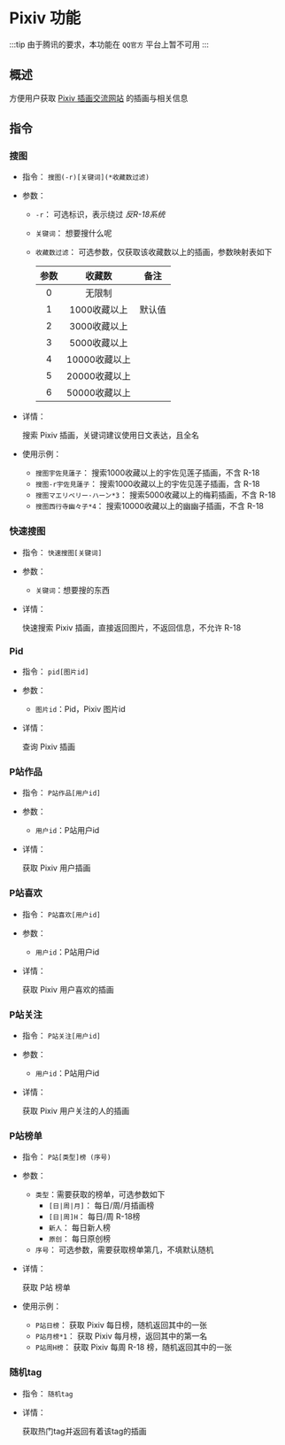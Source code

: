 # Pixiv 功能

:::tip
由于腾讯的要求，本功能在 `QQ官方` 平台上暂不可用
:::

## 概述

方便用户获取 [Pixiv 插画交流网站](https://www.pixiv.net/) 的插画与相关信息

## 指令

### 搜图

- 指令： `搜图(-r)[关键词](*收藏数过滤)`

- 参数：

  - `-r`： 可选标识，表示绕过 *反R-18系统*
  - `关键词`： 想要搜什么呢
  - `收藏数过滤`： 可选参数，仅获取该收藏数以上的插画，参数映射表如下

    | 参数 | 收藏数 | 备注 |
    |:---:|:------:|:----:|
    | 0 | 无限制 | |
    | 1 | 1000收藏以上 | 默认值 |
    | 2 | 3000收藏以上 | |
    | 3 | 5000收藏以上 | |
    | 4 | 10000收藏以上 | |
    | 5 | 20000收藏以上 | |
    | 6 | 50000收藏以上 | |

- 详情：

  搜索 Pixiv 插画，关键词建议使用日文表达，且全名

- 使用示例：

  - `搜图宇佐見蓮子`： 搜索1000收藏以上的宇佐见莲子插画，不含 R-18
  - `搜图-r宇佐見蓮子`： 搜索1000收藏以上的宇佐见莲子插画，含 R-18
  - `搜图マエリベリー·ハーン*3`： 搜索5000收藏以上的梅莉插画，不含 R-18
  - `搜图西行寺幽々子*4`： 搜索10000收藏以上的幽幽子插画，不含 R-18

### 快速搜图

- 指令： `快速搜图[关键词]`

- 参数：

  - `关键词`：想要搜的东西

- 详情：

  快速搜索 Pixiv 插画，直接返回图片，不返回信息，不允许 R-18

### Pid

- 指令： `pid[图片id]`

- 参数：

  - `图片id`：Pid，Pixiv 图片id

- 详情：

  查询 Pixiv 插画

### P站作品

- 指令： `P站作品[用户id]`

- 参数：

  - `用户id`：P站用户id

- 详情：

  获取 Pixiv 用户插画

### P站喜欢

- 指令： `P站喜欢[用户id]`

- 参数：

  - `用户id`：P站用户id

- 详情：

  获取 Pixiv 用户喜欢的插画

### P站关注

- 指令： `P站关注[用户id]`

- 参数：

  - `用户id`：P站用户id

- 详情：

  获取 Pixiv 用户关注的人的插画

### P站榜单

- 指令： `P站[类型]榜 (序号)`

- 参数：

  - `类型`：需要获取的榜单，可选参数如下
    - `[日|周|月]`： 每日/周/月插画榜
    - `[日|周]H`： 每日/周 R-18榜
    - `新人`： 每日新人榜
    - `原创`： 每日原创榜
  - `序号`： 可选参数，需要获取榜单第几，不填默认随机

- 详情：

  获取 P站 榜单

- 使用示例：

  - `P站日榜`： 获取 Pixiv 每日榜，随机返回其中的一张
  - `P站月榜*1`： 获取 Pixiv 每月榜，返回其中的第一名
  - `P站周H榜`： 获取 Pixiv 每周 R-18 榜，随机返回其中的一张

### 随机tag

- 指令： `随机tag`

- 详情：

  获取热门tag并返回有着该tag的插画

